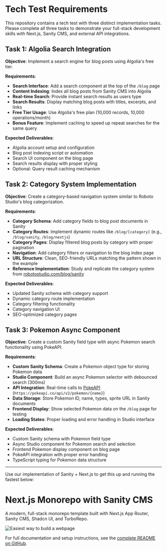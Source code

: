 # Tech Test Requirements

This repository contains a tech test with three distinct implementation tasks. Please complete all three tasks to demonstrate your full-stack development skills with Next.js, Sanity CMS, and external API integrations.

## Task 1: Algolia Search Integration

**Objective**: Implement a search engine for blog posts using Algolia's free tier.

**Requirements**:

- **Search Interface**: Add a search component at the top of the `/blog` page
- **Content Indexing**: Index all blog posts from Sanity CMS into Algolia
- **Real-time Search**: Provide instant search results as users type
- **Search Results**: Display matching blog posts with titles, excerpts, and links
- **Free Tier Usage**: Use Algolia's free plan (10,000 records, 10,000 operations/month)
- **Bonus Feature**: Implement caching to speed up repeat searches for the same query

**Expected Deliverables**:

- Algolia account setup and configuration
- Blog post indexing script or automation
- Search UI component on the blog page
- Search results display with proper styling
- Optional: Query result caching mechanism

## Task 2: Category System Implementation

**Objective**: Create a category-based navigation system similar to Roboto Studio's blog categorization.

**Requirements**:

- **Category Schema**: Add category fields to blog post documents in Sanity
- **Category Routes**: Implement dynamic routes like `/blog/[category]` (e.g., `/blog/sanity`, `/blog/nextjs`)
- **Category Pages**: Display filtered blog posts by category with proper pagination
- **Navigation**: Add category filters or navigation to the blog index page
- **URL Structure**: Clean, SEO-friendly URLs matching the pattern shown in the example
- **Reference Implementation**: Study and replicate the category system from [robotostudio.com/blog/sanity](https://robotostudio.com/blog/sanity)

**Expected Deliverables**:

- Updated Sanity schema with category support
- Dynamic category route implementation
- Category filtering functionality
- Category navigation UI
- SEO-optimized category pages

## Task 3: Pokemon Async Component

**Objective**: Create a custom Sanity field type with async Pokemon search functionality using PokeAPI.

**Requirements**:

- **Custom Sanity Schema**: Create a Pokemon object type for storing Pokemon data
- **Studio Component**: Build an async Pokemon selector with debounced search (300ms)
- **API Integration**: Real-time calls to [PokeAPI](https://pokeapi.co/) (`https://pokeapi.co/api/v2/pokemon/{name}`)
- **Data Storage**: Store Pokemon ID, name, types, sprite URL in Sanity documents
- **Frontend Display**: Show selected Pokemon data on the `/blog` page for testing
- **Loading States**: Proper loading and error handling in Studio interface

**Expected Deliverables**:

- Custom Sanity schema with Pokemon field type
- Async Studio component for Pokemon search and selection
- Frontend Pokemon display component on blog page
- PokeAPI integration with proper error handling
- TypeScript typing for Pokemon data structure

---

Use our implementation of Sanity + Next.js to get this up and running the fastest below:

# Next.js Monorepo with Sanity CMS

A modern, full-stack monorepo template built with Next.js App Router, Sanity CMS, Shadcn UI, and TurboRepo.

![Easiest way to build a webpage](https://raw.githubusercontent.com/robotostudio/turbo-start-sanity/main/turbo-start-sanity-og.png)

For full documentation and setup instructions, see the [complete README on GitHub](https://github.com/robotostudio/turbo-start-sanity).
